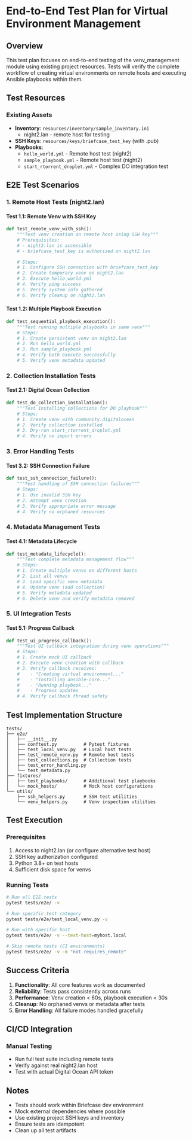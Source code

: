 # End-to-End Test Plan for Virtual Environment Management

## Overview

This test plan focuses on end-to-end testing of the venv_management module using existing project resources. Tests will verify the complete workflow of creating virtual environments on remote hosts and executing Ansible playbooks within them.

## Test Resources

### Existing Assets
- **Inventory**: `resources/inventory/sample_inventory.ini`
  - night2.lan - remote host for testing
- **SSH Keys**: `resources/keys/briefcase_test_key` (with .pub)
- **Playbooks**:
  - `hello_world.yml` - Remote host test (night2)
  - `sample_playbook.yml` - Remote host test (night2)
  - `start_rtorrent_droplet.yml` - Complex DO integration test

## E2E Test Scenarios

### 1. Remote Host Tests (night2.lan)

#### Test 1.1: Remote Venv with SSH Key
```python
def test_remote_venv_with_ssh():
    """Test venv creation on remote host using SSH key"""
    # Prerequisites:
    # - night2.lan is accessible
    # - briefcase_test_key is authorized on night2.lan

    # Steps:
    # 1. Configure SSH connection with briefcase_test_key
    # 2. Create temporary venv on night2.lan
    # 3. Execute hello_world.yml
    # 4. Verify ping success
    # 5. Verify system info gathered
    # 6. Verify cleanup on night2.lan
```

#### Test 1.2: Multiple Playbook Execution
```python
def test_sequential_playbook_execution():
    """Test running multiple playbooks in same venv"""
    # Steps:
    # 1. Create persistent venv on night2.lan
    # 2. Run hello_world.yml
    # 3. Run sample_playbook.yml
    # 4. Verify both execute successfully
    # 5. Verify venv metadata updated
```

### 2. Collection Installation Tests

#### Test 2.1: Digital Ocean Collection
```python
def test_do_collection_installation():
    """Test installing collections for DO playbook"""
    # Steps:
    # 1. Create venv with community.digitalocean
    # 2. Verify collection installed
    # 3. Dry-run start_rtorrent_droplet.yml
    # 4. Verify no import errors
```

### 3. Error Handling Tests

#### Test 3.2: SSH Connection Failure
```python
def test_ssh_connection_failure():
    """Test handling of SSH connection failures"""
    # Steps:
    # 1. Use invalid SSH key
    # 2. Attempt venv creation
    # 3. Verify appropriate error message
    # 4. Verify no orphaned resources
```

### 4. Metadata Management Tests

#### Test 4.1: Metadata Lifecycle
```python
def test_metadata_lifecycle():
    """Test complete metadata management flow"""
    # Steps:
    # 1. Create multiple venvs on different hosts
    # 2. List all venvs
    # 3. Load specific venv metadata
    # 4. Update venv (add collection)
    # 5. Verify metadata updated
    # 6. Delete venv and verify metadata removed
```

### 5. UI Integration Tests

#### Test 5.1: Progress Callback
```python
def test_ui_progress_callback():
    """Test UI callback integration during venv operations"""
    # Steps:
    # 1. Create mock UI callback
    # 2. Execute venv creation with callback
    # 3. Verify callback receives:
    #    - "Creating virtual environment..."
    #    - "Installing ansible-core..."
    #    - "Running playbook..."
    #    - Progress updates
    # 4. Verify callback thread safety
```

## Test Implementation Structure

```
tests/
├── e2e/
│   ├── __init__.py
│   ├── conftest.py          # Pytest fixtures
│   ├── test_local_venv.py   # Local host tests
│   ├── test_remote_venv.py  # Remote host tests
│   ├── test_collections.py  # Collection tests
│   ├── test_error_handling.py
│   └── test_metadata.py
├── fixtures/
│   ├── test_playbooks/      # Additional test playbooks
│   └── mock_hosts/          # Mock host configurations
└── utils/
    ├── ssh_helpers.py       # SSH test utilities
    └── venv_helpers.py      # Venv inspection utilities
```

## Test Execution

### Prerequisites
1. Access to night2.lan (or configure alternative test host)
2. SSH key authorization configured
3. Python 3.8+ on test hosts
4. Sufficient disk space for venvs

### Running Tests

```bash
# Run all E2E tests
pytest tests/e2e/ -v

# Run specific test category
pytest tests/e2e/test_local_venv.py -v

# Run with specific host
pytest tests/e2e/ -v --test-host=myhost.local

# Skip remote tests (CI environments)
pytest tests/e2e/ -v -m "not requires_remote"
```

## Success Criteria

1. **Functionality**: All core features work as documented
2. **Reliability**: Tests pass consistently across runs
3. **Performance**: Venv creation < 60s, playbook execution < 30s
4. **Cleanup**: No orphaned venvs or metadata after tests
5. **Error Handling**: All failure modes handled gracefully

## CI/CD Integration


### Manual Testing
- Run full test suite including remote tests
- Verify against real night2.lan host
- Test with actual Digital Ocean API token

## Notes

- Tests should work within Briefcase dev environment
- Mock external dependencies where possible
- Use existing project SSH keys and inventory
- Ensure tests are idempotent
- Clean up all test artifacts
